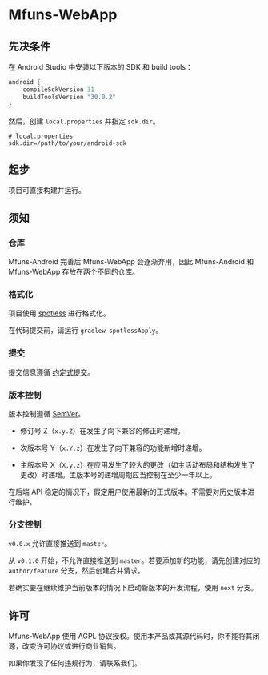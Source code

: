 # Mfuns-WebApp

## 先决条件

在 Android Studio 中安装以下版本的 SDK 和 build tools：

```groovy
android {
    compileSdkVersion 31
    buildToolsVersion "30.0.2"
}
```

然后，创建 `local.properties` 并指定 `sdk.dir`。

```properties
# local.properties
sdk.dir=/path/to/your/android-sdk
```

## 起步

项目可直接构建并运行。

## 须知

### 仓库

Mfuns-Android 完善后 Mfuns-WebApp 会逐渐弃用，因此 Mfuns-Android 和 Mfuns-WebApp 存放在两个不同的仓库。

### 格式化

项目使用 [spotless](https://github.com/diffplug/spotless) 进行格式化。

在代码提交前，请运行 `gradlew spotlessApply`。

### 提交

提交信息遵循 [约定式提交](https://www.conventionalcommits.org/zh-hans/)。

### 版本控制

版本控制遵循 [SemVer](https://semver.org/lang/zh-CN/)。

- 修订号 Z（`x.y.Z`）在发生了向下兼容的修正时递增。

- 次版本号 Y（`x.Y.z`）在发生了向下兼容的功能新增时递增。

- 主版本号 X（`X.y.z`）在应用发生了较大的更改（如主活动布局和结构发生了更改）时递增。主版本号的递增周期应当控制在至少一年以上。

在后端 API 稳定的情况下，假定用户使用最新的正式版本。不需要对历史版本进行维护。

### 分支控制

`v0.0.x` 允许直接推送到 `master`。

从 `v0.1.0` 开始，不允许直接推送到 `master`。若要添加新的功能，请先创建对应的 `author/feature` 分支，然后创建合并请求。

若确实要在继续维护当前版本的情况下启动新版本的开发流程，使用 `next` 分支。

## 许可

Mfuns-WebApp 使用 AGPL 协议授权。使用本产品或其源代码时，你不能将其闭源，改变许可协议或进行商业销售。

如果你发现了任何违规行为，请联系我们。
